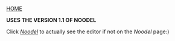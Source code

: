 <link rel="shortcut icon" type="image/x-icon" href="/noodel.ico?">

[HOME](README.md)

__USES THE VERSION 1.1 OF NOODEL__

Click [_Noodel_](https://tkellehe.github.io/noodel/release/editor-1.1.html) to actually see the editor if not on the _Noodel_ page:)


<script src="https://code.jquery.com/jquery-3.1.1.min.js" integrity="sha256-hVVnYaiADRTO2PzUGmuLJr8BLUSjGIZsDYGmIJLv2b8=" crossorigin="anonymous"></script>

<script src="noodel-1.1.js"></script>

<link rel="stylesheet" type="text/css" href="../docs.css">
<script type="text/javascript" src="../docs.js"></script>

<div class="noodel-share"></div>

<div class="noodel-exec" code="" input="" show></div>
